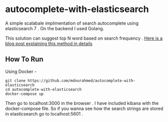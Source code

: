 # autocomplete-with-elasticsearch

A simple scalabale implimentation of search autocomplete using elasticsearch 7 . On the backend I used Golang.

This solution can suggest top N word based on search frequency .
[Here is a blog post explaining this method in details](https://dev.to/mdnurahmed/simple-scalable-search-autocomplete-systems-1j18)

## How To Run
Using Docker -
```
git clone https://github.com/mdnurahmed/autocomplete-with-elasticsearch
cd autocomplete-with-elasticsearch
docker-compose up 
```
Then go to localhost:3000 in the browser . I have included kibana with the docker-compose file. So if you wanna see how the search strings are stored in elasticsearch go to localhost:5601 . 
